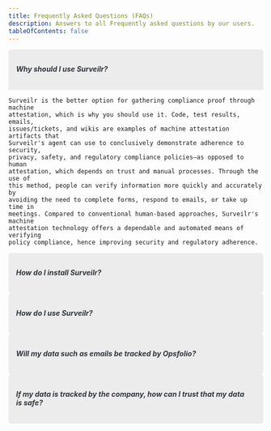 ```yaml
---
title: Frequently Asked Questions (FAQs)
description: Answers to all Frequently asked questions by our users.
tableOfContents: false
---
```


<style>

summary.faq {
  list-style: none;
  display: flex;
  justify-content: space-between;
  align-items: center;
  padding: 10px 15px;
  font-weight: bold;
}

summary.faq::after {
  content: ' ';
  width: 18px;
  height: 10px;
  background: url('https://uploads.sitepoint.com/wp-content/uploads/2023/10/1697699669arrow.svg') no-repeat;
  background-size: cover;
  transition: 0.2s;
}

details[open] > summary.faq::after {
  transform: rotate(180deg);
}

summary.faq::-webkit-details-marker {
  display: none;
}

summary.faq {
  color: #30353b;
  border-radius: 5px;
  background-color:#ececec;
}

details[open] summary.faq {border-radius: 5px 5px 0 0;}

details {
  border-radius: 5px;
}

</style>

<details open>

<summary class="faq">
<h5 style="display: inline; width: fit-content;">Why should I use Surveilr?</h5>
</summary>

<pre><code>Surveilr is the better option for gathering compliance proof through machine
attestation, which is why you should use it. Code, test results, emails,
issues/tickets, and wikis are examples of machine attestation artifacts that
Surveilr's agent can use to conclusively demonstrate adherence to security,
privacy, safety, and regulatory compliance policies—as opposed to human
attestation, which depends on trust and manual processes. Through the use of
this method, people can verify information more quickly and accurately by
avoiding the need to complete forms, respond to emails, or take up time in
meetings. Compared to conventional human-based approaches, Surveilr's machine
attestation technology offers a dependable and automated means of verifying
policy compliance, hence improving security and regulatory adherence.</code></pre>

</details>

<details>

<summary class="faq"><h5 style="display: inline; width: fit-content;">How do I install Surveilr?</h5></summary>

<pre><code>We have provided a detailed guide on how to install `surveilr` on your machine
(Linux, Windows, and MacOS ), find it [here](/surveilr/installation).</code></pre>

</details>

<details>

<summary class="faq"><h5 style="display: inline; width: fit-content;">How do I use Surveilr?</h5></summary>

<pre><code>We have provided a comprehensive guide on how surveilr can be used to gather
machine-attested compliance evidences from different Work Product Artifacts
(WPAs) across a wide variety of disciplines. Here's an example of how
[software engineers](/surveilr/disciplines/software-engineer) make use of
surveilr.</code></pre>

</details>

<details>

<summary class="faq"><h5 style="display: inline; width: fit-content;">Will my data such as emails be tracked by Opsfolio?</h5></summary>

<pre><code>No, Opsfolio does not track personal information, including emails, at any point
in time. All data processed by Surveilr is stored in a Resource Surveillance
State Database [(RSSD)](/surveilr/reference/concepts/resource-surveillance#rssd)
that is stored locally on the client's machine, and not connected to any of our
cloud databases.</code></pre>

</details>
<details>

<summary class="faq"><h5 style="display: inline; width: fit-content;">If my data is tracked by the company, how can I trust that my data is safe?</h5></summary>

<pre><code>We do not track your data, so you can be rest assured your data is safe.</code></pre>

</details>

